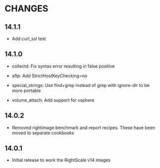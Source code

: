 # CHANGES

## 14.1.1

* Add curl_ssl test 

## 14.1.0

* collectd: Fix syntax error resulting in false positive

* sftp: Add StrictHostKeyChecking=no

* special_strings: Use find+grep instead of grep with ignore-dir to be more portable

* volume_attach: Add support for vsphere

## 14.0.2

* Removed rightimage benchmark and report recipes. These have been moved to
separate cookbooks

## 14.0.1
 * Initial release to work the RightScale v14 images
